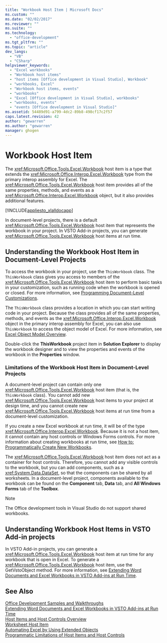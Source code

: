 ```yaml
---
title: "Workbook Host Item | Microsoft Docs"
ms.custom: ""
ms.date: "02/02/2017"
ms.reviewer: ""
ms.suite: ""
ms.technology: 
  - "office-development"
ms.tgt_pltfrm: ""
ms.topic: "article"
dev_langs: 
  - "VB"
  - "CSharp"
helpviewer_keywords: 
  - "Excel workbooks"
  - "Workbook host items"
  - "host items [Office development in Visual Studio], Workbook"
  - "workbooks, Excel"
  - "Workbook host items, events"
  - "workbooks"
  - "Excel [Office development in Visual Studio], workbooks"
  - "workbooks, events"
  - "events [Office development in Visual Studio]"
ms.assetid: 54489d91-a799-4dc2-89b8-498cf17c2f57
caps.latest.revision: 42
author: "gewarren"
ms.author: "gewarren"
manager: ghogen
---
```

# Workbook Host Item
  The <xref:Microsoft.Office.Tools.Excel.Workbook> host item is a type that extends the <xref:Microsoft.Office.Interop.Excel.Workbook> type from the primary interop assembly for Excel. The <xref:Microsoft.Office.Tools.Excel.Workbook> host item provides all of the same properties, methods, and events as a <xref:Microsoft.Office.Interop.Excel.Workbook> object, but it also provides additional features.  
  
 [!INCLUDE[appliesto_xlalldocapp](../vsto/includes/appliesto-xlalldocapp-md.md)]  
  
 In document-level projects, there is a default <xref:Microsoft.Office.Tools.Excel.Workbook> host item that represents the workbook in your project. In VSTO Add-in projects, you can generate <xref:Microsoft.Office.Tools.Excel.Workbook> host items at run time.  
  
## Understanding the Workbook Host Item in Document-Level Projects  
 To access the workbook in your project, use the `ThisWorkbook` class. The `ThisWorkbook` class gives you access to members of the <xref:Microsoft.Office.Tools.Excel.Workbook> host item to perform basic tasks in your customization, such as running code when the workbook is opened or closed. For more information, see [Programming Document-Level Customizations](../vsto/programming-document-level-customizations.md).  
  
 The `ThisWorkbook` class provides a location in which you can start writing code in your project. Because the class provides all of the same properties, methods, and events as the <xref:Microsoft.Office.Interop.Excel.Workbook> object in the primary interop assembly for Excel, you can also use `ThisWorkbook` to access the object model of Excel. For more information, see [Excel Object Model Overview](../vsto/excel-object-model-overview.md).  
  
 Double-click the **ThisWorkbook** project item in **Solution Explorer** to display the workbook designer and to view the properties and events of the workbook in the **Properties** window.  
  
### Limitations of the Workbook Host Item in Document-Level Projects  
 A document-level project can contain only one <xref:Microsoft.Office.Tools.Excel.Workbook> host item (that is, the `ThisWorkbook` class). You cannot add new <xref:Microsoft.Office.Tools.Excel.Workbook> host items to your project at design time, and you cannot create new <xref:Microsoft.Office.Tools.Excel.Workbook> host items at run time from a document-level customization.  
  
 If you create a new Excel workbook at run time, it will be of the type <xref:Microsoft.Office.Interop.Excel.Workbook>. Because it is not a host item, it cannot contain any host controls or Windows Forms controls. For more information about creating workbooks at run time, see [How to: Programmatically Create New Workbooks](../vsto/how-to-programmatically-create-new-workbooks.md).  
  
 The <xref:Microsoft.Office.Tools.Excel.Workbook> host item does not act as a container for host controls. Therefore, you cannot add any visible controls to the workbook, but you can add components, such as a <xref:System.Data.DataSet>, so that the components can be shared by all worksheets. In a document-level project, components available to the workbook can be found on the **Component** tab, **Data** tab, and **All Windows Forms** tab of the **Toolbox**.  
  
> [!NOTE]  
>  The Office development tools in Visual Studio do not support shared workbooks.  
  
## Understanding Workbook Host Items in VSTO Add-in projects  
 In VSTO Add-in projects, you can generate a <xref:Microsoft.Office.Tools.Excel.Workbook> host item at run time for any workbook that is open in Excel. To generate a <xref:Microsoft.Office.Tools.Excel.Workbook> host item, use the GetVstoObject method. For more information, see [Extending Word Documents and Excel Workbooks in VSTO Add-ins at Run Time](../vsto/extending-word-documents-and-excel-workbooks-in-vsto-add-ins-at-run-time.md).  
  
## See Also  
 [Office Development Samples and Walkthroughs](../vsto/office-development-samples-and-walkthroughs.md)   
 [Extending Word Documents and Excel Workbooks in VSTO Add-ins at Run Time](../vsto/extending-word-documents-and-excel-workbooks-in-vsto-add-ins-at-run-time.md)   
 [Host Items and Host Controls Overview](../vsto/host-items-and-host-controls-overview.md)   
 [Worksheet Host Item](../vsto/worksheet-host-item.md)   
 [Automating Excel by Using Extended Objects](../vsto/automating-excel-by-using-extended-objects.md)   
 [Programmatic Limitations of Host Items and Host Controls](../vsto/programmatic-limitations-of-host-items-and-host-controls.md)  
  
  